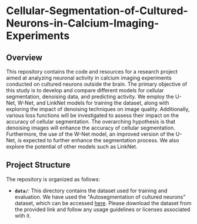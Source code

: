 # Cellular-Segmentation-of-Cultured-Neurons-in-Calcium-Imaging-Experiments
## Overview

This repository contains the code and resources for a research project aimed at analyzing neuronal activity in calcium imaging experiments conducted on cultured neurons outside the brain. The primary objective of this study is to develop and compare different models for cellular segmentation, denoising data, and predicting activity. We employ the U-Net, W-Net, and LinkNet models for training the dataset, along with exploring the impact of denoising techniques on image quality. Additionally, various loss functions will be investigated to assess their impact on the accuracy of cellular segmentation. The overarching hypothesis is that denoising images will enhance the accuracy of cellular segmentation. Furthermore, the use of the W-Net model, an improved version of the U-Net, is expected to further enhance the segmentation process. We also explore the potential of other models such as LinkNet.

## Project Structure

The repository is organized as follows:

- **`data/`**: This directory contains the dataset used for training and evaluation. We have used the "Autosegmentation of cultured neurons" dataset, which can be accessed [here](http://www.cellimagelibrary.org/images/CCDB_6843). Please download the dataset from the provided link and follow any usage guidelines or licenses associated with it.

